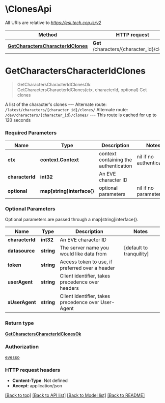 # \ClonesApi

All URIs are relative to *https://esi.tech.ccp.is/v2*

Method | HTTP request | Description
------------- | ------------- | -------------
[**GetCharactersCharacterIdClones**](ClonesApi.md#GetCharactersCharacterIdClones) | **Get** /characters/{character_id}/clones/ | Get clones


# **GetCharactersCharacterIdClones**
> GetCharactersCharacterIdClonesOk GetCharactersCharacterIdClones(ctx, characterId, optional)
Get clones

A list of the character's clones  ---  Alternate route: `/latest/characters/{character_id}/clones/`  Alternate route: `/dev/characters/{character_id}/clones/`   ---  This route is cached for up to 120 seconds

### Required Parameters

Name | Type | Description  | Notes
------------- | ------------- | ------------- | -------------
 **ctx** | **context.Context** | context containing the authentication | nil if no authentication
  **characterId** | **int32**| An EVE character ID | 
 **optional** | **map[string]interface{}** | optional parameters | nil if no parameters

### Optional Parameters
Optional parameters are passed through a map[string]interface{}.

Name | Type | Description  | Notes
------------- | ------------- | ------------- | -------------
 **characterId** | **int32**| An EVE character ID | 
 **datasource** | **string**| The server name you would like data from | [default to tranquility]
 **token** | **string**| Access token to use, if preferred over a header | 
 **userAgent** | **string**| Client identifier, takes precedence over headers | 
 **xUserAgent** | **string**| Client identifier, takes precedence over User-Agent | 

### Return type

[**GetCharactersCharacterIdClonesOk**](get_characters_character_id_clones_ok.md)

### Authorization

[evesso](../README.md#evesso)

### HTTP request headers

 - **Content-Type**: Not defined
 - **Accept**: application/json

[[Back to top]](#) [[Back to API list]](../README.md#documentation-for-api-endpoints) [[Back to Model list]](../README.md#documentation-for-models) [[Back to README]](../README.md)

